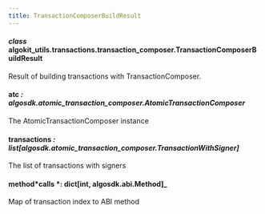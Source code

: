 ```yaml
---
title: TransactionComposerBuildResult
---
```


#### _class_ algokit_utils.transactions.transaction_composer.TransactionComposerBuildResult

Result of building transactions with TransactionComposer.

#### atc _: algosdk.atomic_transaction_composer.AtomicTransactionComposer_

The AtomicTransactionComposer instance

#### transactions _: list[algosdk.atomic_transaction_composer.TransactionWithSigner]_

The list of transactions with signers

#### method*calls *: dict[int, algosdk.abi.Method]\_

Map of transaction index to ABI method
